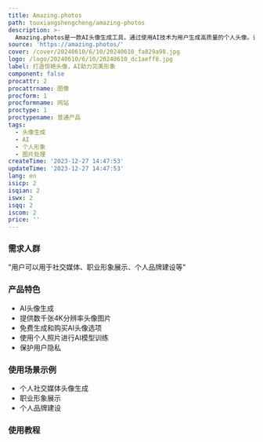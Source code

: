 ```yaml
---
title: Amazing.photos
path: touxiangshengcheng/amazing-photos
description: >-
  Amazing.photos是一款AI头像生成工具，通过使用AI技术为用户生成高质量的个人头像。该产品利用AI模型创建逼真的头像，让用户在个人形象展示上脱颖而出。其优势在于提供数千张4K分辨率的头像图片，并承诺比其他同类产品提供更出色的成果。定价方面，用户可以免费生成头像，也可以花费21美元购买AI头像。产品定位于提供个性化、高质量的头像生成服务。
source: 'https://amazing.photos/'
cover: /cover/20240610/6/10/20240610_fa829a98.jpg
logo: /logo/20240610/6/10/20240610_dc1aeff8.jpg
label: 打造惊艳头像，AI助力完美形象
component: false
procattr: 2
procattrname: 图像
procform: 1
procformname: 网站
proctype: 1
proctypename: 普通产品
tags:
  - 头像生成
  - AI
  - 个人形象
  - 图片处理
createTime: '2023-12-27 14:47:53'
updateTime: '2023-12-27 14:47:53'
lang: en
isicp: 2
isqian: 2
iswx: 2
isqq: 2
iscom: 2
price: ''
---
```




### 需求人群
"用户可以用于社交媒体、职业形象展示、个人品牌建设等"

### 产品特色
* AI头像生成
* 提供数千张4K分辨率头像图片
* 免费生成和购买AI头像选项
* 使用个人照片进行AI模型训练
* 保护用户隐私

### 使用场景示例
* 个人社交媒体头像生成
* 职业形象展示
* 个人品牌建设

### 使用教程


  
